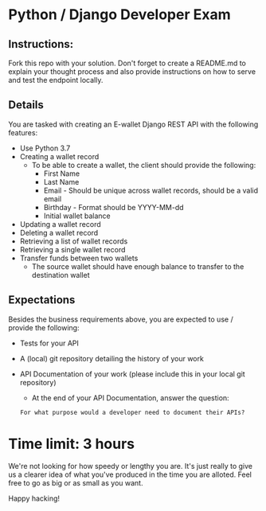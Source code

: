 # Python / Django Developer Exam

## Instructions:
Fork this repo with your solution. Don't forget to create a README.md to explain your thought process and also provide instructions on how to serve and test the endpoint locally.

## Details  
You are tasked with creating an E-wallet Django REST API with the following features:
- Use Python 3.7
- Creating a wallet record
  - To be able to create a wallet, the client should provide the following:
    - First Name
    - Last Name
    - Email - Should be unique across wallet records, should be a valid email
    - Birthday - Format should be YYYY-MM-dd
    - Initial wallet balance
- Updating a wallet record
- Deleting a wallet record
- Retrieving a list of wallet records
- Retrieving a single wallet record
- Transfer funds between two wallets
  - The source wallet should have enough balance to transfer to the destination wallet
  
## Expectations

Besides the business requirements above, you are expected to use / provide the following:
- Tests for your API
- A (local) git repository detailing the history of your work
- API Documentation of your work (please include this in your local git repository)
  - At the end of your API Documentation, answer the question:
  
  `For what purpose would a developer need to document their APIs?`


# Time limit: 3 hours
We're not looking for how speedy or lengthy you are. It's just really to give us a clearer idea of what you've produced in the time you are alloted. Feel free to go as big or as small as you want.

Happy hacking! 
